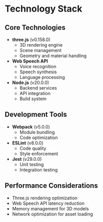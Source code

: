 # Technology Stack

## Core Technologies
- **three.js** (v0.158.0)
  - 3D rendering engine
  - Scene management
  - Geometry and material handling
- **Web Speech API**
  - Voice recognition
  - Speech synthesis
  - Language processing
- **Node.js** (v20.0.0)
  - Backend services
  - API integration
  - Build system

## Development Tools
- **Webpack** (v5.0.0)
  - Module bundling
  - Code optimization
- **ESLint** (v8.0.0)
  - Code quality
  - Style enforcement
- **Jest** (v29.0.0)
  - Unit testing
  - Integration testing

## Performance Considerations
- Three.js rendering optimization
- Web Speech API latency reduction
- Memory management for 3D models
- Network optimization for asset loading
